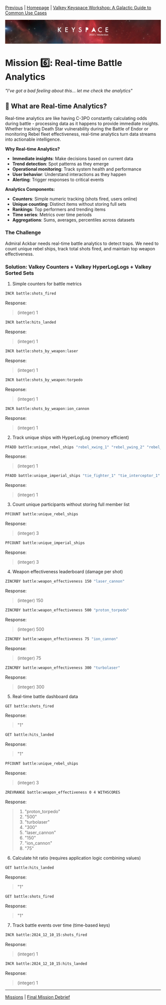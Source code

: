 [Previous](../docs/missions.md) | [Homepage](../../../README.md) | [Valkey Keyspace Workshop: A Galactic Guide to Common Use Cases](../../../README.md)

![Keyspace](../../../static/img/keyspace-backdrop.png)

# Mission 6️⃣: Real-time Battle Analytics

*"I've got a bad feeling about this... let me check the analytics"*

## 🌟 What are Real-time Analytics?

Real-time analytics are like having C-3PO constantly calculating odds during battle - processing data as it happens to provide immediate insights. Whether tracking Death Star vulnerability during the Battle of Endor or monitoring Rebel fleet effectiveness, real-time analytics turn data streams into actionable intelligence.

**Why Real-time Analytics?**

- **Immediate insights**: Make decisions based on current data
- **Trend detection**: Spot patterns as they emerge  
- **Operational monitoring**: Track system health and performance
- **User behavior**: Understand interactions as they happen
- **Alerting**: Trigger responses to critical events

**Analytics Components:**

- **Counters**: Simple numeric tracking (shots fired, users online)
- **Unique counting**: Distinct items without storing full sets  
- **Rankings**: Top performers and trending items
- **Time series**: Metrics over time periods
- **Aggregations**: Sums, averages, percentiles across datasets

### The Challenge

Admiral Ackbar needs real-time battle analytics to detect traps. We need to count unique rebel ships, track total shots fired, and maintain top weapon effectiveness.

### Solution: Valkey Counters + Valkey HyperLogLogs + Valkey Sorted Sets

1. Simple counters for battle metrics

```bash
INCR battle:shots_fired
```

Response:
> (integer) 1

```bash
INCR battle:hits_landed
```

Response:
> (integer) 1

```bash
INCR battle:shots_by_weapon:laser  
```

Response:
> (integer) 1

```bash
INCR battle:shots_by_weapon:torpedo
```

Response:
> (integer) 1


```bash
INCR battle:shots_by_weapon:ion_cannon
```

Response:
> (integer) 1

2. Track unique ships with HyperLogLog (memory efficient)

```bash
PFADD battle:unique_rebel_ships "rebel_xwing_1" "rebel_ywing_2" "rebel_bwing_1"
```

Response:
> (integer) 1

```bash
PFADD battle:unique_imperial_ships "tie_fighter_1" "tie_interceptor_1" "star_destroyer_1"
```

Response:
> (integer) 1

3. Count unique participants without storing full member list

```bash
PFCOUNT battle:unique_rebel_ships
```

Response:
> (integer) 3

```bash
PFCOUNT battle:unique_imperial_ships
```

Response:
> (integer) 3

4. Weapon effectiveness leaderboard (damage per shot)

```bash
ZINCRBY battle:weapon_effectiveness 150 "laser_cannon"
```

Response:
> (integer) 150

```bash
ZINCRBY battle:weapon_effectiveness 500 "proton_torpedo"  
```

Response:
> (integer) 500

```bash
ZINCRBY battle:weapon_effectiveness 75 "ion_cannon"
```

Response:
> (integer) 75

```bash
ZINCRBY battle:weapon_effectiveness 300 "turbolaser"
```

Response:
> (integer) 300

5. Real-time battle dashboard data

```bash
GET battle:shots_fired
```

Response:
> "1"

```bash
GET battle:hits_landed
```

Response:
> "1"

```bash
PFCOUNT battle:unique_rebel_ships
```

Response:
> (integer) 3

```bash
ZREVRANGE battle:weapon_effectiveness 0 4 WITHSCORES
```

Response:
>
> 1) "proton_torpedo"
> 2) "500"
> 3) "turbolaser"
> 4) "300"
> 5) "laser_cannon"
> 6) "150"
> 7) "ion_cannon"
> 8) "75"
>

6. Calculate hit ratio (requires application logic combining values)

```bash
GET battle:hits_landed
```

Response:
> "1"

```bash
GET battle:shots_fired
```

Response:
> "1"

7. Track battle events over time (time-based keys)

```bash
INCR battle:2024_12_10_15:shots_fired
```

Response:
> (integer) 1

```bash
INCR battle:2024_12_10_15:hits_landed
```

Response:
> (integer) 1

---

[Missions](../../missions.md) | [Final Mission Debrief](../../debrief.md)

